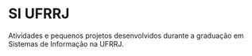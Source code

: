 # SI UFRRJ

Atividades e pequenos projetos desenvolvidos durante a graduação em Sistemas de Informação na UFRRJ.